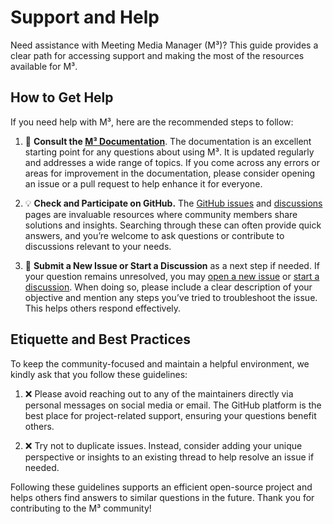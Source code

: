 # Support and Help

Need assistance with Meeting Media Manager (M³)? This guide provides a clear path for accessing support and making the most of the resources available for M³.

## How to Get Help

If you need help with M³, here are the recommended steps to follow:

1. :book: **Consult the [M³ Documentation](https://sircharlo.github.io/meeting-media-manager/)**. The documentation is an excellent starting point for any questions about using M³. It is updated regularly and addresses a wide range of topics. If you come across any errors or areas for improvement in the documentation, please consider opening an issue or a pull request to help enhance it for everyone.

2. :bulb: **Check and Participate on GitHub.** The [GitHub issues](https://github.com/sircharlo/meeting-media-manager/issues?q=is%3Aissue) and [discussions](https://github.com/sircharlo/meeting-media-manager/discussions?discussions_q=) pages are invaluable resources where community members share solutions and insights. Searching through these can often provide quick answers, and you’re welcome to ask questions or contribute to discussions relevant to your needs.

3. :memo: **Submit a New Issue or Start a Discussion** as a next step if needed. If your question remains unresolved, you may [open a new issue](https://github.com/sircharlo/meeting-media-manager/issues/new/choose) or [start a discussion](https://github.com/sircharlo/meeting-media-manager/discussions/new/choose). When doing so, please include a clear description of your objective and mention any steps you’ve tried to troubleshoot the issue. This helps others respond effectively.

## Etiquette and Best Practices

To keep the community-focused and maintain a helpful environment, we kindly ask that you follow these guidelines:

1. :x: Please avoid reaching out to any of the maintainers directly via personal messages on social media or email. The GitHub platform is the best place for project-related support, ensuring your questions benefit others.

2. :x: Try not to duplicate issues. Instead, consider adding your unique perspective or insights to an existing thread to help resolve an issue if needed.

Following these guidelines supports an efficient open-source project and helps others find answers to similar questions in the future. Thank you for contributing to the M³ community!
